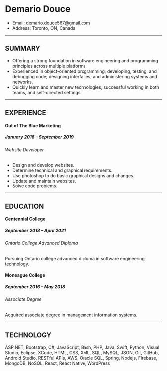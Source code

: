 # Demario Douce

- Email: demario.douce567@gmail.com
- Address: Toronto, ON, Canada

---

## SUMMARY

- Offering a strong foundation in software engineering and programming principles across multiple platforms.
- Experienced in object-oriented programming; developing, testing, and debugging code; designing interfaces; and administering systems and networks.
- Quickly learn and master new technologies, successful working in both teams, and self-directed settings.

---

## EXPERIENCE

#### Out of The Blue Marketing

##### January 2018 – September 2019

###### Website Developer

- Design and develop websites.
- Determine technical and graphical requirements.
- Use photoshop to do basic graphical designs and changes.
- Update and maintain websites.
- Solve code problems.

---

## EDUCATION

#### Centennial College

##### September 2018 – April 2021

###### Ontario College Advanced Diploma

Pursuing Ontario college advanced diploma in software engineering technology.

#### Moneague College

##### September 2016 – May 2018

###### Associate Degree

Acquired associate degree in management information systems.

---

## TECHNOLOGY

ASP.NET, Bootstrap, C#, JavaScript, Bash, PHP, Java, Swift, Python, Visual Studio, Eclipse, XCode, HTML, CSS, XML, SQL, MySQL, JSON, Git, GitHub, Android Studio, RESTful APIs, AWS, Oracle SQL, Spring, Nodejs, Firebase, MongoDB, NoSQL, React, React Native, WordPress
